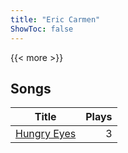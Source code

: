 ```yaml
---
title: "Eric Carmen"
ShowToc: false
---
```


{{< more >}}

## Songs
Title | Plays 
----- | -----: 
[Hungry Eyes](/songs/hungry-eyes) | 3

